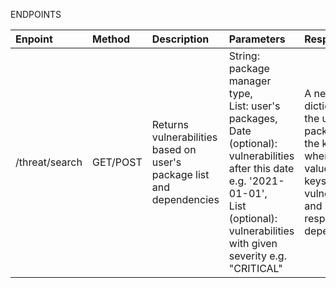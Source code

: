 ENDPOINTS

Enpoint | Method | Description | Parameters | Response
:------- | :------- | :----------------| :-------- | :---------
/threat/search | GET/POST | Returns vulnerabilities based on user's package list and dependencies | String: package manager type, <br /> List: user's packages, <br /> Date (optional): vulnerabilities after this date e.g. '2021-01-01', <br /> List (optional): vulnerabilities with given severity e.g. "CRITICAL"   | A nested dictionary with the user's packages as the keys, where the value of the keys are it's vulnerabilities and it's respective dependencies. 


